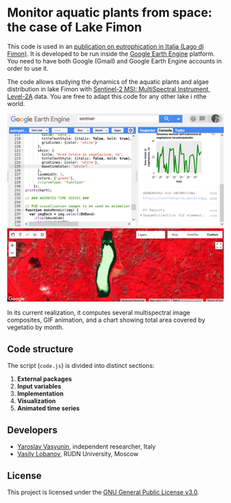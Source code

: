 # Monitor aquatic plants from space: the case of Lake Fimon

This code is used in an [publication on eutrophication in Italia (Lago di Fimon)](https://medium.com/@y.vasyunin/lago-di-fimon-9f09ec756903). It is developed to be run inside the [Google Earth Engine](https://earthengine.google.com/) platform. You need to have both Google (Gmail) and Google Earth Engine accounts in order to use it.

The code allows studying the dynamics of the aquatic plants and algae distribution in lake Fimon with [Sentinel-2 MSI: MultiSpectral Instrument, Level-2A](https://developers.google.com/earth-engine/datasets/catalog/COPERNICUS_S2_SR) data. You are free to adapt this code for any other lake i nthe world.

![](screenshot.png)

In its current realization, it computes several multispectral image composites, GIF animation, and a chart showing total area covered by vegetatio by month.

## Code structure

The script (`code.js`) is divided into distinct sections:
1. **External packages**
2. **Input variables**
3. **Implementation**
4. **Visualization**
5. **Animated time series**

## Developers

  - [Yaroslav Vasyunin](https://www.linkedin.com/in/vasyunin), independent researcher, Italy
  - [Vasily Lobanov](https://www.linkedin.com/in/lobanov-v/), RUDN University, Moscow

## License

This project is licensed under the [GNU General Public License v3.0](LICENSE).

